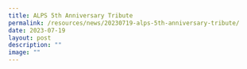 ```yaml
---
title: ALPS 5th Anniversary Tribute
permalink: /resources/news/20230719-alps-5th-anniversary-tribute/
date: 2023-07-19
layout: post
description: ""
image: ""
---
```

